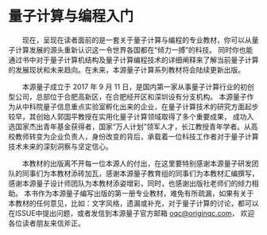 # 量子计算与编程入门

&emsp;&emsp;现在，呈现在读者面前的是一套关于量子计算与编程的专业教材，你可以从量子计算发展的源头重新认识这一令世界各国都在“倾力一搏”的科技。
同时你也能通过书中对于量子计算机结构及量子计算编程技术的详细阐释来了解当前量子计算的发展现状和未来趋向。在未来，本源量子计算系列教材将会陆续更新出版。

&emsp;&emsp;本源量子成立于 2017 年 9 月 11 日，是国内第一家从事量子计算行业的初创型公司，总部位于合肥高新区，在合肥经开区和深圳设有分支机构。
本源量子作为从中科院量子信息重点实验室孵化出来的企业，在量子计算技术的研究方面起步较早，其创始人郭国平教授在实用化量子计算领域取得了多个重要成果，
成功入选国家杰出青年基金获得者，国家“万人计划”领军人才，长江教授青年学者。从高校教师转变为企业负责人，身份改变的背后，承载着一位科技工作者对于量子计算技术未来的深刻洞察与坚定信心。

&emsp;&emsp;本教材的出版离不开每一位本源人的付出，在这里要特别感谢本源量子研发团队的同事们为本教材添砖加瓦，感谢本源量子教育组的同事们为本教材汇编撰写，感谢本源量子设计师团队为本教材添姿增彩，同时，也感谢出版社老师们的倾力相助。
本书作为本源量子编写出版的第一册专业教材，难免有所疏漏，如果有关于本教材的任何意见，比如：文字风格，遗漏或补充，对于量子计算的讨论，都可以在ISSUE中提出问题，或者发信到本源量子官方邮箱 oqc@originqc.com， 欢迎各位读者朋友来信斧正。